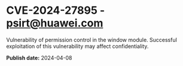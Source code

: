 # CVE-2024-27895 - psirt@huawei.com

Vulnerability of permission control in the window module. Successful exploitation of this vulnerability may affect confidentiality.

**Publish date:** 2024-04-08
